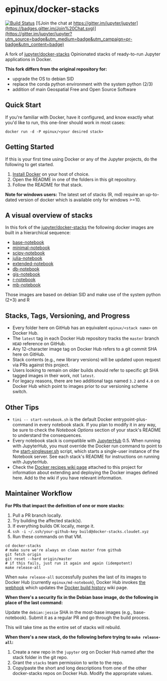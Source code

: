 # epinux/docker-stacks

[![Build Status](https://travis-ci.org/jupyter/docker-stacks.svg?branch=master)](https://travis-ci.org/jupyter/docker-stacks)
[![Join the chat at https://gitter.im/jupyter/jupyter](https://badges.gitter.im/Join%20Chat.svg)](https://gitter.im/jupyter/jupyter?utm_source=badge&utm_medium=badge&utm_campaign=pr-badge&utm_content=badge)

A fork of [jupyter/docker-stacks](https://github.com/jupyter/docker-stacks) Opinionated stacks of ready-to-run Jupyter applications in Docker.

**This fork differs from the original repository for:**
* upgrade the OS to debian SID
* replace the conda python environment with the system python (2/3) 
* addition of main Geospatial Free and Open Source Software

## Quick Start

If you're familiar with Docker, have it configured, and know exactly what you'd like to run, this one-liner should work in most cases:

```
docker run -d -P epinux/<your desired stack>
```

## Getting Started

If this is your first time using Docker or any of the Jupyter projects, do the following to get started.

1. [Install Docker](https://docs.docker.com/installation/) on your host of choice.
2. Open the README in one of the folders in this git repository.
3. Follow the README for that stack.

**Note for windows users:** 
The latest set of stacks (R, md) require an up-to-dated version of docker which is available only for windows >=10.

## A visual overview of stacks

In this fork of the [jupyter/docker-stacks](https://github.com/jupyter/docker-stacks) the following docker images are built in a hierarchical sequence: 

* [base-notebook](base-notebook/README.md)
* [minimal-notebook](minimal-notebook/README.md)
* [scipy-notebook](scipy-notebook/README.md)
* [julia-notebook](julia-notebook/README.md)
* [extended-notebook](extended-notebook/README.md)
* [db-notebook](db-notebook/README.md)
* [gis-notebook](gis-notebook/README.md)
* [r-notebook](r-notebook/README.md)
* [mb-notebook](mb-notebook/README.md)

Those images are based on debian SID and make use of the system python (2+3) and R

## Stacks, Tags, Versioning, and Progress

* Every folder here on GitHub has an equivalent `epinux/<stack name>` on Docker Hub.
* The `latest` tag in each Docker Hub repository tracks the `master` branch `HEAD` reference on GitHub.
* Any 12-character image tag on Docker Hub refers to a git commit SHA here on GitHub. 
* Stack contents (e.g., new library versions) will be updated upon request via PRs against this project.
* Users looking to remain on older builds should refer to specific git SHA tagged images in their work, not `latest`.
* For legacy reasons, there are two additional tags named `3.2` and `4.0` on Docker Hub which point to images prior to our versioning scheme switch.

## Other Tips

* `tini -- start-notebook.sh` is the default Docker entrypoint-plus-command in every notebook stack. If you plan to modify it in any way, be sure to check the *Notebook Options* section of your stack's README to understand the consequences.
* Every notebook stack is compatible with [JupyterHub](https://jupyterhub.readthedocs.org) 0.5.  When running with JupyterHub, you must override the Docker run command to point to the [start-singleuser.sh](minimal-notebook/start-singleuser.sh) script, which starts a single-user instance of the Notebook server.  See each stack's README for instructions on running with JupyterHub.
* Check the [Docker recipes wiki page](https://github.com/jupyter/docker-stacks/wiki/Docker-Recipes) attached to this project for information about extending and deploying the Docker images defined here. Add to the wiki if you have relevant information.

## Maintainer Workflow

**For PRs that impact the definition of one or more stacks:**

1. Pull a PR branch locally.
2. Try building the affected stack(s).
3. If everything builds OK locally, merge it.
4. `ssh -i ~/.ssh/your-github-key build@docker-stacks.cloudet.xyz`
5. Run these commands on that VM.

```
cd docker-stacks
# make sure we're always on clean master from github
git fetch origin
git reset --hard origin/master
# if this fails, just run it again and again (idempotent)
make release-all
```

When `make release-all` successfully pushes the last of its images to Docker Hub (currently `epinux/md-notebook`), Docker Hub invokes [the webhook](https://github.com/jupyter/docker-stacks/blob/master/internal/docker-stacks-webhook/) which updates the [Docker build history](https://github.com/jupyter/docker-stacks/wiki/Docker-build-history) wiki page.

**When there's a security fix in the Debian base image, do the following in place of the last command:**

Update the `debian:jessie` SHA in the most-base images (e.g., base-notebook). Submit it as a regular PR and go through the build process.

This will take time as the entire set of stacks will rebuild.

**When there's a new stack, do the following before trying to `make release-all`:**

1. Create a new repo in the `jupyter` org on Docker Hub named after the stack folder in the git repo.
2. Grant the `stacks` team permission to write to the repo.
3. Copy/paste the short and long descriptions from one of the other docker-stacks repos on Docker Hub. Modify the appropriate values.
